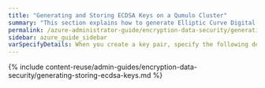 ```yaml
---
title: "Generating and Storing ECDSA Keys on a Qumulo Cluster"
summary: "This section explains how to generate Elliptic Curve Digital Signature Algorithm (ECDSA) keys and ECDSA verification signatures that are compatible with the Qumulo file system key store."
permalink: /azure-administrator-guide/encryption-data-security/generating-storing-ecdsa-keys.html
sidebar: azure_guide_sidebar
varSpecifyDetails: When you create a key pair, specify the following details&#58;
---
```


{% include content-reuse/admin-guides/encryption-data-security/generating-storing-ecdsa-keys.md %}

